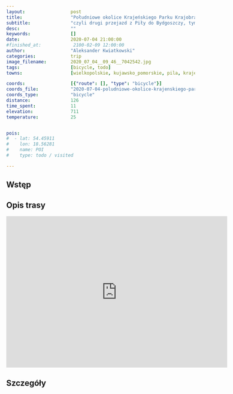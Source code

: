 ```yaml
---
layout:                 post
title:                  "Południowe okolice Krajeńskiego Parku Krajobrazowego"
subtitle:               "czyli drugi przejazd z Piły do Bydgoszczy, tym razem odbijając bardziej na północ"
desc:                   ""
keywords:               []
date:                   2020-07-04 21:00:00
#finished_at:            2100-02-09 12:00:00
author:                 "Aleksander Kwiatkowski"
categories:             trip
image_filename:         2020_07_04__09_46__7042542.jpg
tags:                   [bicycle, todo]
towns:                  [wielkopolskie, kujawsko_pomorskie, pila, krajenka, kaczory, wysoka, lobzenica, wiecbork, sosno, koronowo, sicienko, bydgoszcz]

coords:                 [{"route": [], "type": "bicycle"}]
coords_file:            "2020-07-04-poludniowe-okolice-krajenskiego-parku.json"
coords_type:            "bicycle"
distance:               126
time_spent:             11
elevation:              711
temperature:            25


pois:
#  - lat: 54.45911
#    lon: 18.56281
#    name: POI
#    type: todo / visited

---
```



## Wstęp

## Opis trasy

<iframe height='405' width='590' frameborder='0' allowtransparency='true' scrolling='no' src='https://www.strava.com/activities/3713644245/embed/af0e31833cdddc43d13822b5aecc0d30248e532c'></iframe>

## Szczegóły
